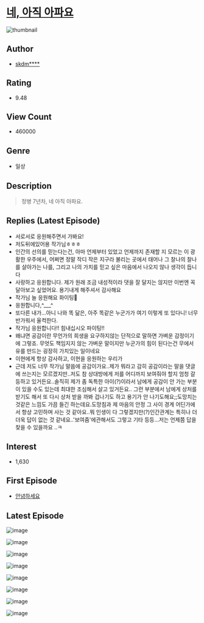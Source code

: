 # [네, 아직 아파요](https://comic.naver.com/bestChallenge/list?titleId=733319)
![thumbnail](https://image-comic.pstatic.net/user_contents_data/challenge_comic/2019/08/27/303110/thumbnail_434x33095dfad92_3093_4a63_a56c_3babd6777147_00001234.JPEG)

## Author
- [skdm****](https://comic.naver.com/artistTitle?id=303110)

## Rating
- 9.48

## View Count
- 460000

## Genre
- 일상

## Description
> 정병 7년차, 네 아직 아파요.

## Replies (Latest Episode)
- 서로서로 응원해주면서 가봐요!
- 저도뒤에있어용 작가님ㅎㅎㅎ
- 인간의 선의를 믿는다는건, 아마 언제부터 있었고 언제까지 존재할 지 모르는 이 광활한 우주에서, 어쩌면 정말 작디 작은 지구라 불리는 곳에서 태어나 그 찰나의 찰나를 살아가는 나를, 그리고 나의 가치를 믿고 싶은 마음에서 나오지 않나 생각이 듭니다
- 사랑하고 응원합니다. 제가 원래 조금 내성적이라 댓을 잘 달지는 않지만 이번엔 꼭 달아보고 싶었어요. 용기내게 해주셔서 감사해요
- 작가님 늘 응원해요 화이팅🫶
- 응원합니다,^___^
- 또다른 내가...아니 나와 똑 닮은, 아주 똑같은 누군가가 여기 이렇게 또 있다니! 너무 반가워서 울컥한다.
- 작가님 응원합니다!! 힘내십시오 파이팅!!
- 왜냐면 공감이란 무언가의 희생을 요구하지않는 단적으로 말하면 가벼운 감정이기에 그렇죠. 무엇도 책임지지 않는 가벼운 말이지만 누군가의 힘이 된다는건 무에서 유를 만드는 굉장히 가치있는 일이네요
- 이현에게 항상 감사하고, 이현을 응원하는 우리가
- 근데 저도 너무 작가님 말씀에 공감이가요..제가 뭐라고 감히 공감이라는 말을 댓글에 쓰는지는 모르겠지만..저도 참 상대방에게 저를 어디까지 보여줘야 할지 엄청 갈등하고 있거든요..솔직히 제가 좀 독특한 아이(?)이라서 남에게 공감이 안 가는 부분이 있을 수도 있는데 최대한 조심해서 살고 있거든요.. 그런 부분에서 남에게 상처를 받기도 해서 또 다시 상처 받을 까봐 겁나기도 하고 용기가 안 나기도해요;;도망치는것같은 느낌도 가끔 들긴 하는데요.도망침과 제 마음의 안정 그 사이 경계 어딘가에서 항상 고민하며 사는 것 같아요..뭐 인생이 다 그렇겠지만(?)인간관계는 특히나 더더욱 답이 없는 것 같네요..'보여줌'에관해서도 그렇고 기타 등등...저는 언제쯤 답을 찾을 수 있을까요 ..ㅋ

## Interest
- 1,630

## First Episode
- [안녕하세요](https://comic.naver.com/bestChallenge/detail?titleId=733319&no=1)

## Latest Episode
![image](https://image-comic.pstatic.net/user_contents_data/challenge_comic/2023/04/06/303110/upload_3761121837134787894.jpeg)

![image](https://image-comic.pstatic.net/user_contents_data/challenge_comic/2023/04/06/303110/upload_7305230267510438192.jpeg)

![image](https://image-comic.pstatic.net/user_contents_data/challenge_comic/2023/04/06/303110/upload_4135489049437102899.jpeg)

![image](https://image-comic.pstatic.net/user_contents_data/challenge_comic/2023/04/06/303110/upload_3558468645785188198.jpeg)

![image](https://image-comic.pstatic.net/user_contents_data/challenge_comic/2023/04/06/303110/upload_3907264521209854305.jpeg)

![image](https://image-comic.pstatic.net/user_contents_data/challenge_comic/2023/04/06/303110/upload_7147266696119595826.jpeg)

![image](https://image-comic.pstatic.net/user_contents_data/challenge_comic/2023/04/06/303110/upload_7306583766320953393.jpeg)

![image](https://image-comic.pstatic.net/user_contents_data/challenge_comic/2023/04/06/303110/upload_3847534655032341043.jpeg)
